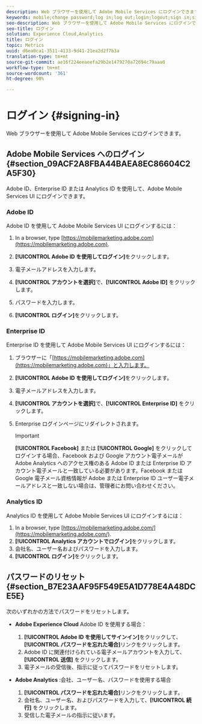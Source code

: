 ```yaml
---
description: Web ブラウザーを使用して Adobe Mobile Services にログインできます。
keywords: mobile;change password;log in;log out;login;logout;sign in;signin
seo-description: Web ブラウザーを使用して Adobe Mobile Services にログインできます。
seo-title: ログイン
solution: Experience Cloud,Analytics
title: ログイン
topic: Metrics
uuid: d6ea0ca1-3511-4133-9d41-21ea2d2f7b3a
translation-type: tm+mt
source-git-commit: ae16f224eeaeefa29b2e1479270a72694c79aaa0
workflow-type: tm+mt
source-wordcount: '361'
ht-degree: 90%

---
```



# ログイン {#signing-in}

Web ブラウザーを使用して Adobe Mobile Services にログインできます。

## Adobe Mobile Services へのログイン {#section_09ACF2A8FBA44BAEA8EC86604C2A5F30}

Adobe ID、Enterprise ID または Analytics ID を使用して、Adobe Mobile Services UI にログインできます。

### Adobe ID

Adobe ID を使用して Adobe Mobile Services UI にログインするには：

1. In a browser, type [https://mobilemarketing.adobe.com](https://mobilemarketing.adobe.com).
1. **[!UICONTROL Adobe ID を使用してログイン]**&#x200B;をクリックします。
1. 電子メールアドレスを入力します。
1. **[!UICONTROL アカウントを選択]**&#x200B;で、**[!UICONTROL Adobe ID]** をクリックします。

1. パスワードを入力します。
1. **[!UICONTROL ログイン]**&#x200B;をクリックします。


### Enterprise ID

Enterprise ID を使用して Adobe Mobile Services UI にログインするには：

1. ブラウザーに「[https://mobilemarketing.adobe.com](https://mobilemarketing.adobe.com)」と入力します。
1. **[!UICONTROL Adobe ID を使用してログイン]**&#x200B;をクリックします。
1. 電子メールアドレスを入力します。
1. **[!UICONTROL アカウントを選択]**&#x200B;で、**[!UICONTROL Enterprise ID]** をクリックします。

1. Enterprise ログインページにリダイレクトされます。

   >[!IMPORTANT]
   >
   >**[!UICONTROL Facebook]** または **[!UICONTROL Google]** をクリックしてログインする場合、Facebook および Google アカウント電子メールが Adobe Analytics へのアクセス権のある Adobe ID または Enterprise ID アカウント電子メールと一致している必要があります。Facebook または Google 電子メール資格情報が Adobe または Enterprise ID ユーザー電子メールアドレスと一致しない場合は、管理者にお問い合わせください。

### Analytics ID

Analytics ID を使用して Adobe Mobile Services UI にログインするには：

1. In a browser, type [https://mobilemarketing.adobe.com/](https://mobilemarketing.adobe.com/).
1. **[!UICONTROL Analytics アカウントでログイン]**&#x200B;をクリックします。
1. 会社名、ユーザー名およびパスワードを入力します。
1. **[!UICONTROL ログイン]**&#x200B;をクリックします。

## パスワードのリセット {#section_B7E23AAF95F549E5A1D778E4A48DCE5E}

次のいずれかの方法でパスワードをリセットします。

* **Adobe Experience Cloud** Adobe ID を使用する場合：

   1. **[!UICONTROL Adobe ID を使用してサインイン]**&#x200B;をクリックして、**[!UICONTROL パスワードを忘れた場合]**&#x200B;リンクをクリックします。
   1. Adobe ID に関連付けられている電子メールアカウントを入力して、**[!UICONTROL 送信]** をクリックします。
   1. 電子メールの受信後、指示に従ってパスワードをリセットします。

* **Adobe Analytics** :会社、ユーザー名、パスワードを使用する場合

   1. **[!UICONTROL パスワードを忘れた場合]**&#x200B;リンクをクリックします。
   1. 会社名、ユーザー名、およびパスワードを入力して、**[!UICONTROL 続行]** をクリックします。
   1. 受信した電子メールの指示に従います。
